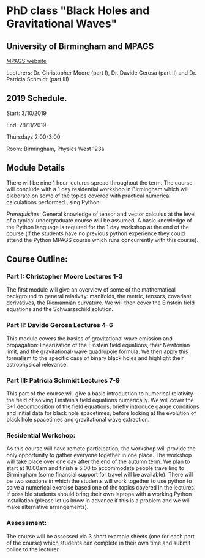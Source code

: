 # PhD class "Black Holes and Gravitational Waves"
## University of Birmingham and MPAGS

[MPAGS website](https://warwick.ac.uk/fac/sci/physics/mpags/modules/astro/blackhole)


Lecturers: Dr. Christopher Moore (part I), Dr. Davide Gerosa (part II) and Dr. Patricia Schmidt (part III)

## 2019 Schedule. 
Start: 3/10/2019

End: 28/11/2019

Thursdays 2:00-3:00

Room: Birmingham, Physics West 123a

## Module Details
 
There will be nine 1 hour lectures spread throughout the term. The course will conclude with a 1 day residential workshop in Birmingham which will elaborate on some of the topics covered with practical numerical calculations performed using Python.


*Prerequisites*: General knowledge of tensor and vector calculus at the level of a typical undergraduate course will be assumed. A basic knowledge of the Python language is required for the 1 day workshop at the end of the course (if the students have no previous python experience they could attend the Python MPAGS course which runs concurrently with this course).

 

## Course Outline:

 

### Part I: Christopher Moore Lectures 1-3

The first module will give an overview of some of the mathematical background to general relativity: manifolds, the metric, tensors, covariant derivatives, the Riemannian curvature. We will then cover the Einstein field equations and the Schwarzschild solution.

### Part II: Davide Gerosa Lectures 4-6

This module covers the basics of gravitational wave emission and propagation: linearization of the Einstein field equations, their Newtonian limit, and the gravitational-wave quadrupole formula. We then apply this formalism to the specific case of binary black holes and highlight their astrophysical relevance.

### Part III: Patricia Schmidt Lectures 7-9

This part of the course will give a basic introduction to numerical relativity - the field of solving Einstein’s field equations numerically. We will cover the 3+1 decomposition of the field equations, briefly introduce gauge conditions and initial data for black hole spacetimes, before looking at the evolution of black hole spacetimes and gravitational wave extraction.

 

### Residential Workshop:

As this course will have remote participation, the workshop will provide the only opportunity to gather everyone together in one place. The workshop will take place over one day after the end of the autumn term. We plan to start at 10.00am and finish a 5.00 to accommodate people travelling to Birmingham (some financial support for travel will be available). There will be two sessions in which the students will work together to use python to solve a numerical exercise based one of the topics covered in the lectures. If possible students should bring their own laptops with a working Python installation (please let us know in advance if this is a problem and we will make alternative arrangements).

 

### Assessment:

The course will be assessed via 3 short example sheets (one for each part of the course) which students can complete in their own time and submit online to the lecturer.
